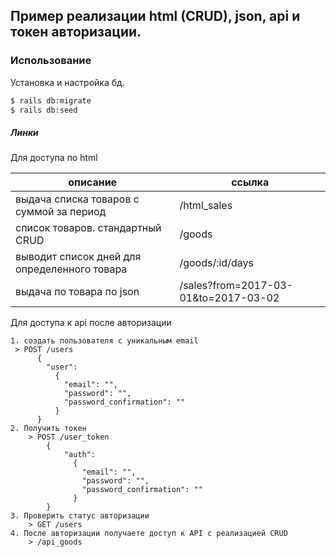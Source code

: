 ## Пример реализации html (CRUD), json, api и токен авторизации.
### Использование

Установка и настройка бд.

```sh
$ rails db:migrate
$ rails db:seed
```

##### Линки

Для доступа по html

| описание | ссылка |
| ------ | ------ |
| выдача списка товаров с суммой за период | /html_sales |
| список товаров. стандартный CRUD  | /goods |
| выводит список дней для определенного товара | /goods/:id/days |
| выдача по товара по json | /sales?from=2017-03-01&to=2017-03-02 |

Для доступа к api после авторизации

    1. создать пользователя с уникальным email
     > POST /users
          {
            "user": 
              {
                "email": "", 
                "password": "",
                "password_confirmation": ""
              }
          }
    2. Получить токен
        > POST /user_token 
            {
                "auth": 
                  {
                    "email": "", 
                    "password": "",
                    "password_confirmation": ""
                  }
            }
    3. Проверить статус авторизации
        > GET /users
    4. После авторизации получаете доступ к API с реализацией CRUD
        > /api_goods

